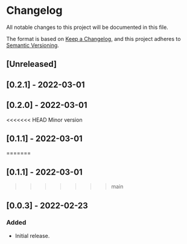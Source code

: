 # Changelog

All notable changes to this project will be documented in this file.

The format is based on [Keep a Changelog](https://keepachangelog.com/en/1.0.0/),
and this project adheres to [Semantic Versioning](https://semver.org/spec/v2.0.0.html).

## [Unreleased]

## [0.2.1] - 2022-03-01

## [0.2.0] - 2022-03-01
<<<<<<< HEAD
Minor version
## [0.1.1] - 2022-03-01
=======

## [0.1.1] - 2022-03-01

>>>>>>> main
## [0.0.3] - 2022-02-23

### Added
- Initial release.
